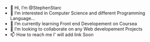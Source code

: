 - 👋 Hi, I’m @StephenStarc
- 👀 I’m interested in Computer Science and different Programming Language...
- 🌱 I’m currently learning Front end Developement on Coursea
- 💞️ I’m looking to collaborate on any Web developement Projects
- 📫 How to reach me I' will add link Soon

<!---
StephenStarc/StephenStarc is a ✨ special ✨ repository because its `README.md` (this file) appears on your GitHub profile.
You can click the Preview link to take a look at your changes.
--->
